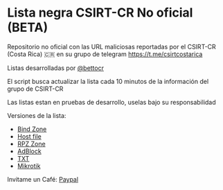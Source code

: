 # Lista negra CSIRT-CR No oficial (BETA)

Repositorio no oficial con las URL maliciosas reportadas por el CSIRT-CR (Costa Rica) 🇨🇷 en su grupo de telegram https://t.me/csirtcostarica

Listas desarrolladas por [@bettocr](https://t.me/bettocr "@bettocr")

El script busca actualizar la lista cada 10 minutos de la información del grupo de CSIRT-CR

Las listas estan en pruebas de desarrollo, uselas bajo su responsabilidad

Versiones de la lista:
- [Bind Zone](https://blocklist.betto.me/malicious_bind.zone "Bind Zone")
- [Host file](https://blocklist.betto.me/malicious_hosts.txt "Host file")
- [RPZ Zone](https://blocklist.betto.me/malicious_rpz.zone "RPZ Zone")
- [AdBlock](https://blocklist.betto.me/malicious_urls.adblock "AdBlock")
- [TXT](https://blocklist.betto.me/malicious_urls.txt "TXT")
- [Mikrotik](https://blocklist.betto.me/malicious_mikrotik.rsc)

Invitame un Café: [Paypal](https://www.paypal.me/bettome "Paypal")
